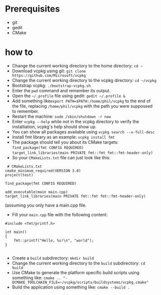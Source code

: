 # Prerequisites
* git  
* gedit  
* CMake

# how to
* Change the current working directory to the home directory: `cd ~`  
* Download vcpkg using git: `git clone https://github.com/Microsoft/vcpkg`  
* Change the current working directory to the vcpkg directory: `cd ~/vcpkg`  
* Bootstrap vcpkg: `./bootstrap-vcpkg.sh `  
* Enter the `pwd` command and remember its output.  
* Open the `~/.profile` file using gedit: `gedit ~/.profile &`  
* Add something like`export PATH=$PATH:/home/phil/vcpkg` to the end of the file, replacing `/home/phil/vcpkg` with the path you were suppossed to remember.  
* Restart the machine: `sudo /sbin/shutdown -r now`  
* Enter `vcpkg --help` while not in the vcpkg directory to verify the installiation, vcpkg's help should show up.  
* You can show all packages available using `vcpkg search --x-full-desc`  
* Install fmt library as an example: `vcpkg install fmt`  
* The package should tell you about its CMake targets:  
   `find_package(fmt CONFIG REQUIRED)`  
    `target_link_libraries(main PRIVATE fmt::fmt fmt::fmt-header-only)`  
* So your `CMakeLists.txt` file can just look like this:    
```  
 # CMakeLists.txt  
cmake_minimum_required(VERSION 3.0)  
project(test)  

find_package(fmt CONFIG REQUIRED)  

add_executable(main main.cpp)  
target_link_libraries(main PRIVATE fmt::fmt fmt::fmt-header-only)  
```  
(assuming you only have a main.cpp file.  

* Fill your `main.cpp` file with the following content:  
```  
#include <fmt/printf.h>  
  
int main()  
{
    fmt::printf("Hello, %s!\n", "world");  
}  
  
```  
* Create a `build` subdirectory: `mkdir build`  
* Change the current working directory to the `build` subdirectory: `cd build`  
* Use CMake to generate the platform specific build scripts using something like: `cmake .. "-DCMAKE_TOOLCHAIN_FILE=~/vcpkg/scripts/buildsystems/vcpkg.cmake"`  
* Build the application using something like: `cmake --build .`  

